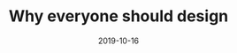 ---
title: Why everyone should design
date: 2019-10-16
published: false
tags: ['Thoughts']
canonical_url: false
description: ""
---